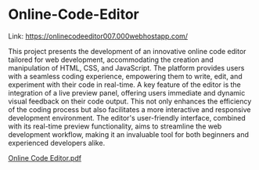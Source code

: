 # Online-Code-Editor

Link: https://onlinecodeeditor007.000webhostapp.com/

This project presents the development of an innovative online code editor tailored for web development, accommodating the creation and manipulation of HTML, CSS, and JavaScript. The platform provides users with a seamless coding experience, empowering them to write, edit, and experiment with their code in real-time. A key feature of the editor is the integration of a live preview panel, offering users immediate and dynamic visual feedback on their code output. This not only enhances the efficiency of the coding process but also facilitates a more interactive and responsive development environment. The editor's user-friendly interface, combined with its real-time preview functionality, aims to streamline the web development workflow, making it an invaluable tool for both beginners and experienced developers alike.


[Online Code Editor.pdf](https://github.com/Tanishgupta007/Online-Code-Editor/files/14266837/Online.Code.Editor.pdf)
